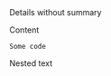 <spoiler>
Details without summary
</spoiler>
<spoiler title="Title">

Content

```
Some code
```

<spoiler title="Nested Details">

Nested text
</spoiler>
</spoiler>
